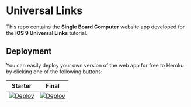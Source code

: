 # Universal Links

This repo contains the **Single Board Computer** website app developed for the **iOS 9 Universal Links** tutorial.

## Deployment

You can easily deploy your own version of the web app for free to Heroku by clicking one of the following buttons:

| Starter | Final |
|---------|-------|
| [![Deploy](https://www.herokucdn.com/deploy/button.svg)](https://heroku.com/deploy?template=https://github.com/worminone/universal-links/tree/starter) | [![Deploy](https://www.herokucdn.com/deploy/button.svg)](https://heroku.com/deploy?template=https://github.com/worminone/universal-links/tree/final) |
